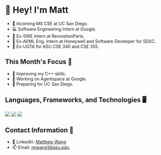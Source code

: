 # 👋 Hey! I'm Matt

- 📓 Incoming MS CSE at UC San Diego.
- 💻 Software Engineering Intern at Google.
- 🚗 Ex-SWE Intern at RevolutionParts.
- 🤖 Ex-AI/ML Eng. Intern at Honeywell and Software Developer for SDSC.
- 📝 Ex-UGTA for ASU CSE 340 and CSE 355.
  
## This Month's Focus 📌

- 📘 Improving my C++ skills.
- 💼 Working on Agentspace at Google.
- 🏫 Preparing for UC San Diego.

## Languages, Frameworks, and Technologies 🖥️

<img src="https://skillicons.dev/icons?i=cpp,go,python,js,ts,java,php,c,bash"/>

<img src="https://skillicons.dev/icons?i=react,nodejs,next,flask,pytorch,redis,postgres,mysql,mongodb"/>

<img src="https://skillicons.dev/icons?i=gcp,k8s,docker,azure,aws,linux,terraform,github,graphql"/>

## Contact Information 📲

- 🔗 LinkedIn: [Matthew Wang](https://www.linkedin.com/in/matthew-wang-cs/)
- 📫 Email: [miwang1@asu.edu](mailto:miwang1@asu.edu).
